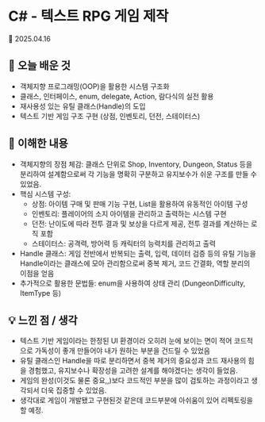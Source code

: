 # C# - 텍스트 RPG 게임 제작
📅 2025.04.16

## 📌 오늘 배운 것
- 객체지향 프로그래밍(OOP)을 활용한 시스템 구조화
- 클래스, 인터페이스, enum, delegate, Action, 람다식의 실전 활용
- 재사용성 있는 유틸 클래스(Handle)의 도입
- 텍스트 기반 게임 구조 구현 (상점, 인벤토리, 던전, 스테이터스)

## 🧠 이해한 내용
- 객체지향의 장점 체감: 
    클래스 단위로 Shop, Inventory, Dungeon, Status 등을 분리하여 설계함으로써 각 기능을 명확히 구분하고 유지보수가 쉬운 구조를 만들 수 있었음.
- 핵심 시스템 구성:
    - 상점: 아이템 구매 및 판매 기능 구현, List<Item>을 활용하여 유동적인 아이템 구성
    - 인벤토리: 플레이어의 소지 아이템을 관리하고 출력하는 시스템 구현
    - 던전: 난이도에 따라 전투 결과 및 보상을 다르게 제공, 전투 결과를 계산하는 로직 포함
    - 스테이터스: 공격력, 방어력 등 캐릭터의 능력치를 관리하고 출력
- Handle 클래스:
    게임 전반에서 반복되는 출력, 입력, 데이터 검증 등의 유틸 기능을 Handle이라는 클래스에 모아 관리함으로써 중복 제거, 코드 간결화, 역할 분리의 이점을 얻음
- 추가적으로 활용한 문법들:
    enum을 사용하여 상태 관리 (DungeonDifficulty, ItemType 등)

## 💡 느낀 점 / 생각
- 텍스트 기반 게임이라는 한정된 UI 환경이라 오히려 눈에 보이는 면이 적어 코드적으로 가독성이 좋개 만들어야 내가 원하는 부분을 건드릴 수 있었음
- 유틸 클래스인 Handle을 따로 분리하면서 중복 제거의 중요성과 코드 재사용의 힘을 경험했고, 유지보수나 확장성을 고려한 설계를 해야겠다는 생각이 들었음.
- 게임의 완성(이것도 물론 중요,,)보다 코드적인 부분을 많이 검토하는 과정이라고 생각되서 더욱 집중할 수 있었음.
- 생각대로 게임이 개발됐고 구현된것 같은데 코드부분에 아쉬움이 있어 리펙토링을 할 예정.

